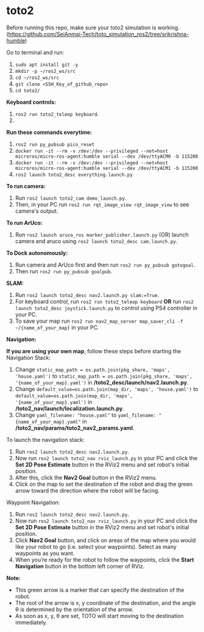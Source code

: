 # toto2

Before running this repo, make sure your toto2 simulation is working. (https://github.com/SeiAnmai-Tech/toto_simulation_ros2/tree/srikrishna-humble)

Go to terminal and run:
1. `sudo apt install git -y`
2. `mkdir -p ~/ros2_ws/src`
3. `cd ~/ros2_ws/src`
4. `git clone <SSH_Key_of_github_repo>`
5. `cd toto2/`

**Keyboard controls:** 
1. `ros2 run toto2_teleop keyboard`.
2. 

**Run these commands everytime:** 
1. `ros2 run py_pubsub pico_reset`
2. `docker run -it --rm -v /dev:/dev --privileged --net=host microros/micro-ros-agent:humble serial --dev /dev/ttyACM0 -b 115200`
3. `docker run -it --rm -v /dev:/dev --privileged --net=host microros/micro-ros-agent:humble serial --dev /dev/ttyACM1 -b 115200`
4. `ros2 launch toto2_desc everything.launch.py`

**To run camera:**
1. Run `ros2 launch toto2_cam demo_launch.py`. 
2. Then, in your PC run `ros2 run rqt_image_view rqt_image_view` to see camera's output.

**To run ArUco:**
1. Run `ros2 launch aruco_ros marker_publisher.launch.py` (OR) launch camera and aruco using `ros2 launch toto2_desc cam.launch.py`. 

**To Dock autonomously:**
1. Run camera and ArUco first and then run `ros2 run py_pubsub gotogoal`.
2. Then run `ros2 run py_pubsub goalpub`.

**SLAM:** 

1. Run `ros2 launch toto2_desc nav2.launch.py slam:=True`.
2. For keyboard control, run `ros2 run toto2_teleop keyboard` **OR** run `ros2 launch toto2_desc joystick.launch.py` to control using PS4 controller in your PC.
3. To save your map run `ros2 run nav2_map_server map_saver_cli -f ~/{name_of_your_map}` in your PC.

**Navigation:**

**If you are using your own map**, follow these steps before starting the Navigation Stack:

1. Change `static_map_path = os.path.join(pkg_share, 'maps', 'house.yaml')` to `static_map_path = os.path.join(pkg_share, 'maps', '{name_of_your_map}.yaml')` in **/toto2_desc/launch/nav2.launch.py**.
2. Change `default_value=os.path.join(map_dir, 'maps', 'house.yaml')` to `default_value=os.path.join(map_dir, 'maps', '{name_of_your_map}.yaml')` in **/toto2_nav/launch/localization.launch.py**.
3. Change `yaml_filename: "house.yaml"` to `yaml_filename: "{name_of_your_map}.yaml"` in **/toto2_nav/params/toto2_nav2_params.yaml**.

To launch the navigation stack:

1. Run `ros2 launch toto2_desc nav2.launch.py`.
2. Now run `ros2 launch toto2_nav rviz_launch.py` in your PC and click the **Set 2D Pose Estimate** button in the RViz2 menu and set robot's initial position.
3. After this, click the **Nav2 Goal** button in the RViz2 menu.
4. Click on the map to set the destination of the robot and drag the green arrow toward the direction where the robot will be facing.

Waypoint Navigation:

1. Run `ros2 launch toto2_desc nav2.launch.py`.
2. Now run `ros2 launch toto2_nav rviz_launch.py` in your PC and click the **Set 2D Pose Estimate** button in the RViz2 menu and set robot's initial position.
3. Click **Nav2 Goal** button, and click on areas of the map where you would like your robot to go (i.e. select your waypoints). Select as many waypoints as you want.
5. When you’re ready for the robot to follow the waypoints, click the **Start Navigation** button in the bottom left corner of RViz.

**Note:** 
* This green arrow is a marker that can specify the destination of the robot.
* The root of the arrow is x, y coordinate of the destination, and the angle θ is determined by the orientation of the arrow.
* As soon as x, y, θ are set, TOTO will start moving to the destination immediately.
